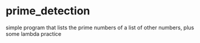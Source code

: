 # prime_detection
simple program that lists the prime numbers of a list of other numbers, plus some lambda practice
